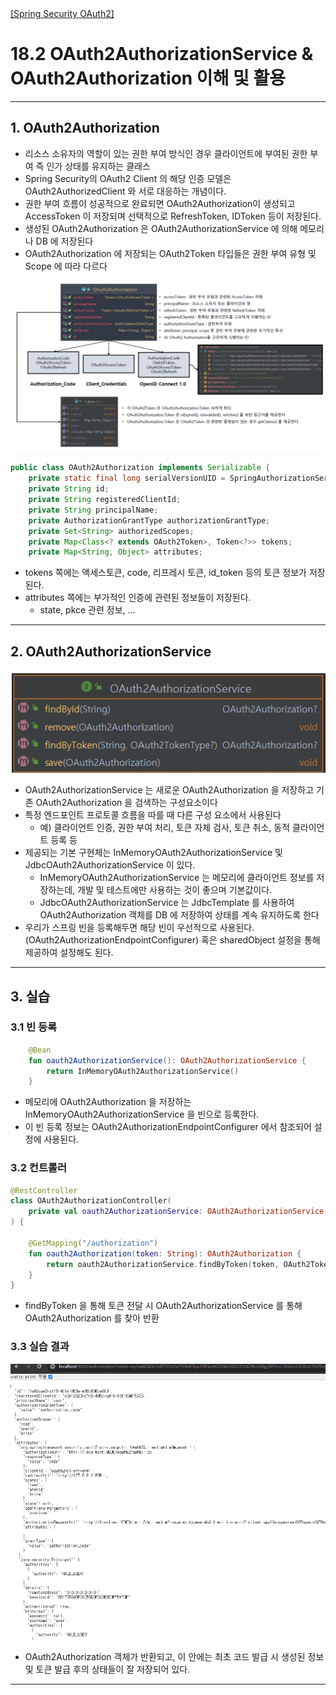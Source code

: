 <nav>
    <a href="../.." target="_blank">[Spring Security OAuth2]</a>
</nav>

# 18.2 OAuth2AuthorizationService & OAuth2Authorization 이해 및 활용

---

## 1. OAuth2Authorization
- 리소스 소유자의 역할이 있는 권한 부여 방식인 경우 클라이언트에 부여된 권한 부여 즉 인가 상태를 유지하는 클래스
- Spring Security의 OAuth2 Client 의 해당 인증 모델은 OAuth2AuthorizedClient 와 서로 대응하는 개념이다.
- 권한 부여 흐름이 성공적으로 완료되면 OAuth2Authorization이 생성되고 AccessToken 이 저장되며 선택적으로 RefreshToken, IDToken 등이 저장된다.
- 생성된 OAuth2Authorization 은 OAuth2AuthorizationService 에 의해 메모리나 DB 에 저장된다
- OAuth2Authorization 에 저장되는 OAuth2Token 타입들은 권한 부여 유형 및 Scope 에 따라 다르다


![oauth2-authorization-service-1](./imgs/oauth2-authorization-service-1.png)

```java
public class OAuth2Authorization implements Serializable {
	private static final long serialVersionUID = SpringAuthorizationServerVersion.SERIAL_VERSION_UID;
	private String id;
	private String registeredClientId;
	private String principalName;
	private AuthorizationGrantType authorizationGrantType;
	private Set<String> authorizedScopes;
	private Map<Class<? extends OAuth2Token>, Token<?>> tokens;
	private Map<String, Object> attributes;
```
- tokens 쪽에는 액세스토큰, code, 리프레시 토큰, id_token 등의 토큰 정보가 저장된다.
- attributes 쪽에는 부가적인 인증에 관련된 정보들이 저장된다.
  - state, pkce 관련 정보, ...

---

## 2. OAuth2AuthorizationService
![oauth2-authorization-service-2](./imgs/oauth2-authorization-service-2.png)

- OAuth2AuthorizationService 는 새로운 OAuth2Authorization 을 저장하고 기존 OAuth2Authorization 을 검색하는 구성요소이다
- 특정 엔드포인트 프로토콜 흐름을 따를 때 다른 구성 요소에서 사용된다
  - 예) 클라이언트 인증, 권한 부여 처리, 토큰 자체 검사, 토큰 취소, 동적 클라이언트 등록 등
- 제공되는 기본 구현체는 InMemoryOAuth2AuthorizationService 및 JdbcOAuth2AuthorizationService 이 있다.
  - InMemoryOAuth2AuthorizationService 는 메모리에 클라이언트 정보를 저장하는데, 개발 및 테스트에만 사용하는 것이 좋으며 기본값이다.
  - JdbcOAuth2AuthorizationService 는 JdbcTemplate 를 사용하여 OAuth2Authorization 객체를 DB 에 저장하여 상태를 계속 유지하도록 한다
- 우리가 스프링 빈을 등록해두면 해당 빈이 우선적으로 사용된다.(OAuth2AuthorizationEndpointConfigurer) 혹은 sharedObject 설정을 통해 제공하여 설정해도 된다.

---

## 3. 실습

### 3.1 빈 등록
```kotlin
    @Bean
    fun oauth2AuthorizationService(): OAuth2AuthorizationService {
        return InMemoryOAuth2AuthorizationService()
    }
```
- 메모리에 OAuth2Authorization 을 저장하는 InMemoryOAuth2AuthorizationService 을 빈으로 등록한다.
- 이 빈 등록 정보는 OAuth2AuthorizationEndpointConfigurer 에서 참조되어 설정에 사용된다.

### 3.2 컨트롤러
```kotlin
@RestController
class OAuth2AuthorizationController(
    private val oauth2AuthorizationService: OAuth2AuthorizationService
) {

    @GetMapping("/authorization")
    fun oauth2Authorization(token: String): OAuth2Authorization {
        return oauth2AuthorizationService.findByToken(token, OAuth2TokenType.ACCESS_TOKEN)!!
    }
}

```
- findByToken 을 통해 토큰 전달 시 OAuth2AuthorizationService 를 통해 OAuth2Authorization 를 찾아 반환

### 3.3 실습 결과
![oauth2-authorization-service-3](./imgs/oauth2-authorization-service-3.png)

- OAuth2Authorization 객체가 반환되고, 이 안에는 최초 코드 발급 시 생성된 정보 및 토큰 발급 후의 상태들이 잘 저장되어 있다.

---
